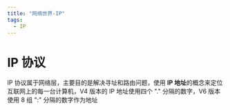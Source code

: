```yaml
---
title: "网络世界-IP"
tags:
  - IP
---
```


# IP 协议

IP 协议属于网络层，主要目的是解决寻址和路由问题，使用 **IP 地址**的概念来定位互联网上的每一台计算机，V4 版本的 IP 地址使用四个 "." 分隔的数字，V6 版本使用 8 组 ":" 分隔的数字作为地址
